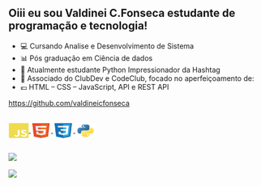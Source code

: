 ## Oiii eu sou Valdinei C.Fonseca estudante de programação e tecnologia!

- 💻 Cursando Analise e Desenvolvimento de Sistema
- 📊 Pós graduação em Ciência de dados
- 🐍 Atualmente estudante Python Impressionador da Hashtag
- 🏅 Associado do ClubDev e CodeClub, focado no aperfeiçoamento de:
- 💶 HTML – CSS – JavaScript, API e REST API

https://github.com/valdineicfonseca
<div align="center">
  <a href="https://github.com/valdineicfonseca?tab=repositories">
  
  <!-- 
    <img height="180em" src="https://github-readme-stats.vercel.app/api?username=valdineicfonseca&show_icons=true&theme=dark&include_all_commits=true&count_private=true"/>       <br>
    <img height="150em" src="https://github-readme-stats.vercel.app/api/top-langs/?username=&layout=compact&langs_count=7&theme=dracula"/>
  -->
</div>

<div style="display: inline_block"><br>
  
  <img align="center" alt="HTML-CSS-" height="30" width="40" src="https://raw.githubusercontent.com/devicons/devicon/master/icons/javascript/javascript-plain.svg">
  <img align="center" alt="
DevClub/MSONE/mission-one/
" height="30" width="40" src="https://raw.githubusercontent.com/devicons/devicon/master/icons/html5/html5-original.svg">
  <img align="center" alt="HTML-CSS-" height="30" width="40" src="https://raw.githubusercontent.com/devicons/devicon/master/icons/css3/css3-original.svg">
  <img align="center" alt="python_hashtag" height="30" width="40" src="https://raw.githubusercontent.com/devicons/devicon/master/icons/python/python-original.svg">
  
  
  
</div>
<!---
valdineicfonseca/valdineicfonseca is a ✨ special ✨ repository because its `README.md` (this file) appears on your GitHub profile.
You can click the Preview link to take a look at your changes.
--->
 
## 
<div> 
  
  <a href="https://www.instagram.com/valdinecfonseca/" target="_blank"><img src="https://img.shields.io/badge/-Instagram-%23E4405F?style=for-the-badge&logo=instagram&logoColor=white" target="_blank"></a>
  
  <a href="www.linkedin.com/in/valdinei-c-fonseca" target="_blank"><img src="https://img.shields.io/badge/-LinkedIn-%230077B5?style=for-the-badge&logo=linkedin&logoColor=white" target="_blank"></a> 
 

</div>
